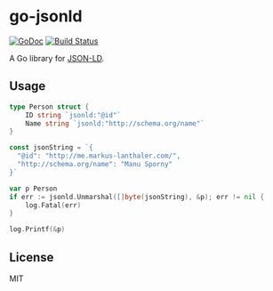 # go-jsonld

[![GoDoc](https://godoc.org/github.com/emersion/go-jsonld?status.svg)](https://godoc.org/github.com/emersion/go-jsonld)
[![Build Status](https://travis-ci.org/emersion/go-jsonld.svg?branch=master)](https://travis-ci.org/emersion/go-jsonld)

A Go library for [JSON-LD](https://www.w3.org/TR/json-ld/).

## Usage

```go
type Person struct {
	ID string `jsonld:"@id"`
	Name string `jsonld:"http://schema.org/name"`
}

const jsonString = `{
  "@id": "http://me.markus-lanthaler.com/",
  "http://schema.org/name": "Manu Sporny"
}`

var p Person
if err := jsonld.Unmarshal([]byte(jsonString), &p); err != nil {
	log.Fatal(err)
}

log.Printf(&p)
```

## License

MIT
